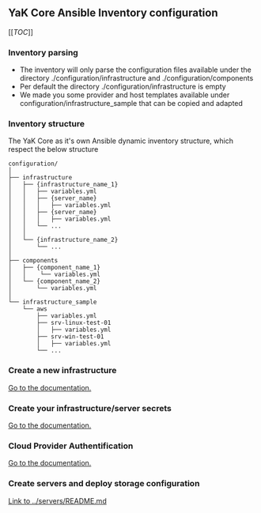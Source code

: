 ## YaK Core Ansible Inventory configuration

[[_TOC_]]

### Inventory parsing

- The inventory will only parse the configuration files available under the directory ./configuration/infrastructure and ./configuration/components
- Per default the directory ./configuration/infrastructure is empty
- We made you some provider and host templates available under configuration/infrastructure_sample that can be copied and adapted

### Inventory structure

The YaK Core as it's own Ansible dynamic inventory structure, which respect the below structure

```
configuration/
│
├── infrastructure
│   ├── {infrastructure_name_1}
│   │   ├── variables.yml
│   │   ├── {server_name}
│   │   │   ├── variables.yml
│   │   ├── {server_name}
│   │   │   ├── variables.yml
│   │   └── ...
│   │
│   └── {infrastructure_name_2}
│       └── ...
│
├── components
│   ├── {component_name_1}
│   │    └── variables.yml
│   └── {component_name_2}
│       └── variables.yml
│
└── infrastructure_sample
    └── aws
        ├── variables.yml
        ├── srv-linux-test-01
        │   ├── variables.yml
        ├── srv-win-test-01
        │   ├── variables.yml
        └── ...

```

### Create a new infrastructure

[Go to the documentation.](infrastructure.md)

### Create your infrastructure/server secrets

[Go to the documentation.](secret_management.md)

### Cloud Provider Authentification

[Go to the documentation.](cloud_authentication.md)

### Create servers and deploy storage configuration

[Link to ../servers/README.md](../servers.md)
